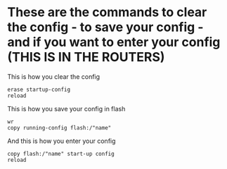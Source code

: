 # These are the commands to clear the config - to save your config - and if you want to enter your config (THIS IS IN THE ROUTERS)
This is how you clear the config
```
erase startup-config
reload
```
This is how you save your config in flash
```
wr
copy running-config flash:/"name" 
```
And this is how you enter your config
```
copy flash:/"name" start-up config
reload
```

